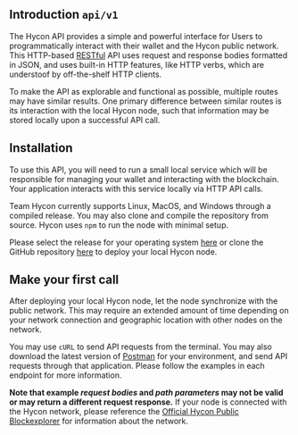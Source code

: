 ## Introduction `api/v1`

The Hycon API provides a simple and powerful interface for Users to programmatically interact with their wallet and the Hycon public network. This HTTP-based [RESTful](https://en.wikipedia.org/wiki/Representational_state_transfer) API uses request and response bodies formatted in JSON, and uses built-in HTTP features, like HTTP verbs, which are understoof by off-the-shelf HTTP clients. 

To make the API as explorable and functional as possible, multiple routes may have similar results. One primary difference between similar routes is its interaction with the local Hycon node, such that information may be stored locally upon a successful API call. 

## Installation

To use this API, you will need to run a small local service which will be responsible for managing your wallet and interacting with the blockchain. Your application interacts with this service locally via HTTP API calls.

Team Hycon currently supports Linux, MacOS, and Windows through a compiled release. You may also clone and compile the repository from source. Hycon uses `npm` to run the node with minimal setup.

Please select the release for your operating system [here](https://github.com/team-hycon/hycon-core/releases) or clone the GitHub repository [here](https://github.com/team-hycon/hycon-core) to deploy your local Hycon node.

## Make your first call

After deploying your local Hycon node, let the node synchronize with the public network. This may require an extended amount of time depending on your network connection and geographic location with other nodes on the network. 

You may use `cURL` to send API requests from the terminal. You may also download the latest version of [Postman](https://www.getpostman.com/) for your environment, and send API requests through that application. Please follow the examples in each endpoint for more information. 

**Note that example _request bodies_ and _path parameters_ may not be valid or may return a different request response.** If your node is connected with the Hycon network, please reference the [Official Hycon Public Blockexplorer](https://explorer.hycon.io) for information about the network.


